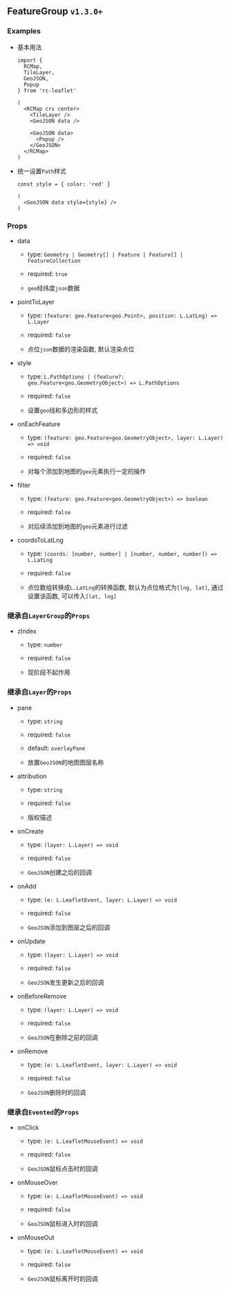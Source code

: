 ## FeatureGroup `v1.3.0+`

### Examples

- 基本用法

  ```tsx
  import {
    RCMap,
    TileLayer,
    GeoJSON,
    Popup
  } from 'rc-leaflet'

  (
    <RCMap crs center>
      <TileLayer />
      <GeoJSON data />

      <GeoJSON data>
        <Popup />
      </GeoJSON>
    </RCMap>
  )
  ```

- 统一设置`Path`样式

  ```tsx
  const style = { color: 'red' }

  (
    <GeoJSON data style={style} />
  )
  ```

### Props

- data

  - type: `Geometry | Geometry[] | Feature | Feature[] | FeatureCollection`

  - required: `true`

  - `geo`经纬度`json`数据

- pointToLayer

  - type: `(feature: geo.Feature<geo.Point>, position: L.LatLng) => L.Layer`

  - required: `false`

  - 点位`json`数据的渲染函数, 默认渲染点位

- style

  - type: `L.PathOptions | (feature?: geo.Feature<geo.GeometryObject>) => L.PathOptions`

  - required: `false`

  - 设置`geo`线和多边形的样式

- onEachFeature

  - type: `(feature: geo.Feature<geo.GeometryObject>, layer: L.Layer) => void`

  - required: `false`

  - 对每个添加到地图的`geo`元素执行一定的操作

- filter

  - type: `(feature: geo.Feature<geo.GeometryObject>) => boolean`

  - required: `false`

  - 对后续添加到地图的`geo`元素进行过滤

- coordsToLatLng

  - type: `(coords: [number, number] | [number, number, number]) => L.LatLng`

  - required: `false`

  - 点位数组转换成`L.LatLng`的转换函数, 默认为点位格式为`[lng, lat]`, 通过设置该函数, 可以传入`[lat, lng]`

### 继承自`LayerGroup`的`Props`

- zIndex

  - type: `number`

  - required: `false`

  - 现阶段不起作用

### 继承自`Layer`的`Props`

- pane

  - type: `string`

  - required: `false`

  - default: `overlayPane`

  - 放置`GeoJSON`的地图图层名称

- attribution

  - type: `string`

  - required: `false`

  - 版权描述

- onCreate

  - type: `(layer: L.Layer) => void`

  - required: `false`

  - `GeoJSON`创建之后的回调

- onAdd

  - type: `(e: L.LeafletEvent, layer: L.Layer) => void`

  - required: `false`

  - `GeoJSON`添加到图层之后的回调

- onUpdate

  - type: `(layer: L.Layer) => void`

  - required: `false`

  - `GeoJSON`发生更新之后的回调

- onBeforeRemove

  - type: `(layer: L.Layer) => void`

  - required: `false`

  - `GeoJSON`在删除之前的回调

- onRemove

  - type: `(e: L.LeafletEvent, layer: L.Layer) => void`

  - required: `false`

  - `GeoJSON`删除时的回调

### 继承自`Evented`的`Props`

- onClick

  - type: `(e: L.LeafletMouseEvent) => void`

  - required: `false`

  - `GeoJSON`鼠标点击时的回调

- onMouseOver

  - type: `(e: L.LeafletMouseEvent) => void`

  - required: `false`

  - `GeoJSON`鼠标进入时的回调

- onMouseOut

  - type: `(e: L.LeafletMouseEvent) => void`

  - required: `false`

  - `GeoJSON`鼠标离开时的回调
